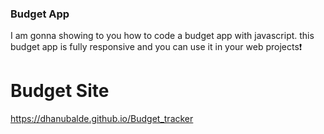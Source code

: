 
### Budget App
I am gonna showing to you how to code a budget app with javascript. this budget app is fully responsive and you can use it in your web projects❗️

# Budget Site
https://dhanubalde.github.io/Budget_tracker

